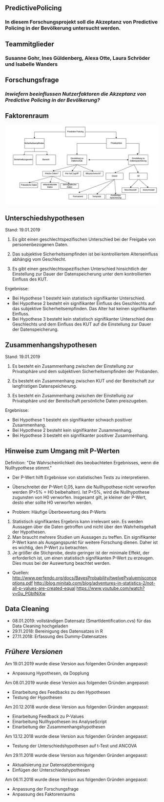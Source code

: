 ## PredictivePolicing
### In diesem Forschungsprojekt soll die Akzeptanz von Predictive Policing in der Bevölkerung untersucht werden.

## Teammitglieder
### Susanne Gohr, Ines Güldenberg, Alexa Otte, Laura Schröder und Isabelle Wanders

## Forschungsfrage
### _Inwiefern beeinflussen Nutzerfaktoren die Akzeptanz von Predictive Policing in der Bevölkerung?_

## Faktorenraum

![tooltip](images/Faktorenraum_aktualisiert.png)


## Unterschiedshypothesen
Stand: 19.01.2019

1. Es gibt einen geschlechtspezifischen Unterschied bei der Freigabe von personenbezogenen Daten.

2. Das subjektive Sicherheitsempfinden ist bei kontrolliertem Alterseinfluss abhängig vom Geschlecht.

3. Es gibt einen geschlechtsspezifischen Unterschied hinsichtlich der Einstellung zur Dauer der Datenspeicherung unter dem kontrollierten Einfluss des KUT.

Ergebnisse:
- Bei Hypothese 1 besteht kein statistisch signifikanter Unterschied.
- Bei Hypothese 2 besteht ein signifikanter Einfluss des Geschlechts auf das subjektive Sicherheitsempfinden. Das Alter hat keinen signifikanten Einfluss.
- Bei Hypothese 3 besteht kein statistisch signifikanter Unterschied des Geschlechts und dem Einfluss des KUT auf die Einstellung zur Dauer der Datenspeicherung. 

## Zusammenhangshypothesen
Stand: 19.01.2019

1. Es besteht ein Zusammenhang zwischen der Einstellung zur Privatsphäre und dem subjektiven Sicherheitsempfinden der Probanden.

2. Es besteht ein Zusammenhang zwischen KUT und der Bereitschaft zur langfristigen Datenspeicherung.

3. Es besteht ein Zusammenhang zwischen der Einstellung zur Privatsphäre und der Bereitschaft persönliche Daten preiszugeben.

Ergebnisse:
- Bei Hypothese 1 besteht ein signifikanter schwach positiver Zusammenhang.
- Bei Hypothese 2 besteht kein signifikanter Zusammenhang.
- Bei Hypothese 3 besteht ein signifikanter positiver Zusammenhang.



## Hinweise zum Umgang mit P-Werten

Definition: "Die Wahrscheinlichkeit des beobachteten Ergebnisses, wenn die Nullhypothese stimmt."
- Der P-Wert hilft Ergebnisse von statistischen Tests zu interpretieren.
- Überschreitet der P-Wert 0,05, kann die Nullhypothese nicht verworfen werden (P>5% = H0 beibehalten). Ist P<5%, wird die Nullhypothese zugunsten von H0 verworfen. Insgesamt gilt, je kleiner der P-Wert, desto eher sollte H0 verworfen werden.

- Problem: Häufige Überbewertung des P-Werts
1. Statistisch signifikantes Ergebnis kann irrelevant sein. Es werden Aussagen über die Daten getroffen und nicht über den Wahrheitsgehalt der Hypothesen.
2. Man braucht mehrere Studien um Aussagen zu treffen. Ein signifikanter P-Wert kann als Ausgangspunkt für weitere Forschung dienen. Daher ist es wichtig, den P-Wert zu betrachten.
3. Je größer die  Stichprobe, desto geringer ist der minimale Effekt, der erforderlich ist, um einen statistisch signifikanten P-Wert zu erzeugen. Dies muss bei der Auswertung beachtet werden.

- Quellen: http://www.perfendo.org/docs/BayesProbability/twelvePvaluemisconceptions.pdf
           http://blog.minitab.com/blog/adventures-in-statistics-2/not-all-p-values-are-created-equal
           https://www.youtube.com/watch?v=Gu_PGbINiXw

## Data Cleaning
- 08.01.2019: vollständigen Datensatz (SmartIdentification.cvs) für das Data Cleaning hochgeladen
- 29.11.2018: Bereinigung des Datensatzes in R
- 27.11.2018: Erfassung des Dummy-Datensatzes

## _Frühere Versionen_

Am 19.01.2019 wurde diese Version aus folgenden Gründen angepasst:
- Anpassung Hypothesen, da Dopplung

Am 08.01.2019 wurde diese Version aus folgenden Gründen angepasst:
- Einarbeitung des Feedbacks zu den Hypothesen
- Testung der Hypothesen

Am 20.12.2018 wurde diese Version aus folgenden Gründen angepasst:
- Einarbeitung Feedback zu P-Values
- Einarbeitung Nullhypothesen ins AnalyseScript
- Einarbeitung der Zusammenhangshypothesen

Am 13.12.2018 wurde diese Version aus folgenden Gründen angepasst:
- Testung der Unterschiedshypothesen auf t-Test und ANCOVA

Am 29.11.2018 wurde diese Version aus folgenden Gründen angepasst:
- Aktualisierung zur Datensatzbereinigung
- Einfügen der Unterschiedshypothesen

Am 06.11.2018 wurde diese Version aus folgenden Gründen angepasst:
- Anpassung der Forschungsfrage
- Anpassung des Faktorenraums

